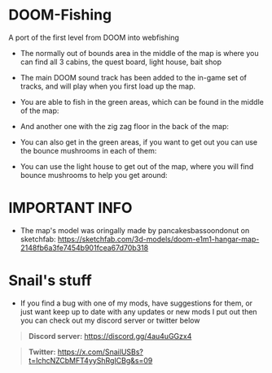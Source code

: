 # DOOM-Fishing
A port of the first level from DOOM into webfishing

- The normally out of bounds area in the middle of the map is where you can find all 3 cabins, the quest board, light house, bait shop

- The main DOOM sound track has been added to the in-game set of tracks, and will play when you first load up the map.

- You are able to fish in the green areas, which can be found in the middle of the map:

- And another one with the zig zag floor in the back of the map:

- You can also get in the green areas, if you want to get out you can use the bounce mushrooms in each of them:

- You can use the light house to get out of the map, where you will find bounce mushrooms to help you get around:

# IMPORTANT INFO

- The map's model was oringally made by pancakesbassoondonut on sketchfab: https://sketchfab.com/3d-models/doom-e1m1-hangar-map-2148fb6a3fe7454b901fcea67d70b318

# Snail's stuff

- If you find a bug with one of my mods, have suggestions for them, or just want keep up to date with any updates or new mods I put out then you can check out my discord server or twitter below

> **Discord server:** https://discord.gg/4au4uGGzx4

> **Twitter:** https://x.com/SnailUSBs?t=IchcNZCbMFT4yyShRgICBg&s=09
